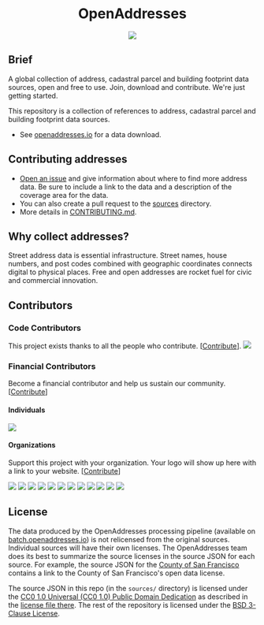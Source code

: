 <h1 align="center">OpenAddresses</h1>

<p align="center">
  <a href="https://results.pre-commit.ci/latest/github/openaddresses/openaddresses/master"><img src="https://results.pre-commit.ci/badge/github/openaddresses/openaddresses/master.svg"/></a>
</p>

## Brief

A global collection of address, cadastral parcel and building footprint data sources, open and free to use. Join, download and contribute. We're just getting started.

This repository is a collection of references to address, cadastral parcel and building footprint data sources.

- See [openaddresses.io](http://openaddresses.io/) for a data download.

## Contributing addresses

- [Open an issue](https://github.com/openaddresses/openaddresses/issues/new) and give information about where to find more address data. Be sure to include a link to the data and a description of the coverage area for the data.
- You can also create a pull request to the [sources](https://github.com/openaddresses/openaddresses/tree/master/sources) directory.
- More details in [CONTRIBUTING.md](CONTRIBUTING.md).

## Why collect addresses?

Street address data is essential infrastructure. Street names, house numbers, and post codes combined with geographic coordinates connects digital to physical places. Free and open addresses are rocket fuel for civic and commercial innovation.

## Contributors

### Code Contributors

This project exists thanks to all the people who contribute. [[Contribute](CONTRIBUTING.md)].
<a href="https://github.com/openaddresses/openaddresses/graphs/contributors"><img src="https://opencollective.com/openaddresses/contributors.svg?width=890&button=false" /></a>

### Financial Contributors

Become a financial contributor and help us sustain our community. [[Contribute](https://opencollective.com/openaddresses/contribute)]

#### Individuals

<a href="https://opencollective.com/openaddresses"><img src="https://opencollective.com/openaddresses/individuals.svg?width=890"></a>

#### Organizations

Support this project with your organization. Your logo will show up here with a link to your website. [[Contribute](https://opencollective.com/openaddresses/contribute)]

<a href="https://opencollective.com/openaddresses/organization/0/website"><img src="https://opencollective.com/openaddresses/organization/0/avatar.svg"></a>
<a href="https://opencollective.com/openaddresses/organization/1/website"><img src="https://opencollective.com/openaddresses/organization/1/avatar.svg"></a>
<a href="https://opencollective.com/openaddresses/organization/2/website"><img src="https://opencollective.com/openaddresses/organization/2/avatar.svg"></a>
<a href="https://opencollective.com/openaddresses/organization/3/website"><img src="https://opencollective.com/openaddresses/organization/3/avatar.svg"></a>
<a href="https://opencollective.com/openaddresses/organization/4/website"><img src="https://opencollective.com/openaddresses/organization/4/avatar.svg"></a>
<a href="https://opencollective.com/openaddresses/organization/5/website"><img src="https://opencollective.com/openaddresses/organization/5/avatar.svg"></a>
<a href="https://opencollective.com/openaddresses/organization/6/website"><img src="https://opencollective.com/openaddresses/organization/6/avatar.svg"></a>
<a href="https://opencollective.com/openaddresses/organization/7/website"><img src="https://opencollective.com/openaddresses/organization/7/avatar.svg"></a>
<a href="https://opencollective.com/openaddresses/organization/8/website"><img src="https://opencollective.com/openaddresses/organization/8/avatar.svg"></a>
<a href="https://opencollective.com/openaddresses/organization/9/website"><img src="https://opencollective.com/openaddresses/organization/9/avatar.svg"></a>
<a href="https://opencollective.com/openaddresses/organization/10/website"><img src="https://opencollective.com/openaddresses/organization/10/avatar.svg"></a>
<a href="https://opencollective.com/openaddresses/organization/11/website"><img src="https://opencollective.com/openaddresses/organization/11/avatar.svg"></a>

## License

The data produced by the OpenAddresses processing pipeline (available on [batch.openaddresses.io](https://batch.openaddresses.io/)) is not relicensed from the original sources. Individual sources will have their own licenses. The OpenAddresses team does its best to summarize the source licenses in the source JSON for each source. For example, the source JSON for the [County of San Francisco](https://github.com/openaddresses/openaddresses/blob/b0c2e564c7d42ea1a73c7f8c700d5972fa4b6c1b/sources/us/ca/san_francisco.json#L18-L23) contains a link to the County of San Francisco's open data license.

The source JSON in this repo (in the `sources/` directory) is licensed under the [CC0 1.0 Universal (CC0 1.0) Public Domain Dedication](https://creativecommons.org/publicdomain/zero/1.0/) as described in the [license file there](sources/LICENSE). The rest of the repository is licensed under the [BSD 3-Clause License](LICENSE).
